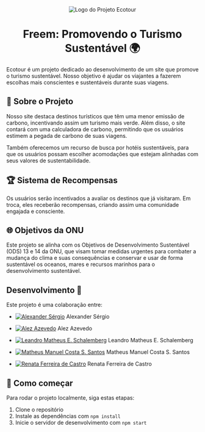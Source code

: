 <div align="center">
<img src="https://github.com/matheuscosta2/ecotour/assets/63138278/1a9b38f2-f3c3-42dd-ae3e-d7411d872f19" alt="Logo do Projeto Ecotour" />

# Freem: Promovendo o Turismo Sustentável 🌍
</div>

Ecotour é um projeto dedicado ao desenvolvimento de um site que promove o turismo sustentável. Nosso objetivo é ajudar os viajantes a fazerem escolhas mais conscientes e sustentáveis durante suas viagens.

## 📖 Sobre o Projeto

Nosso site destaca destinos turísticos que têm uma menor emissão de carbono, incentivando assim um turismo mais verde. Além disso, o site contará com uma calculadora de carbono, permitindo que os usuários estimem a pegada de carbono de suas viagens.

Também oferecemos um recurso de busca por hotéis sustentáveis, para que os usuários possam escolher acomodações que estejam alinhadas com seus valores de sustentabilidade.

## 🏆 Sistema de Recompensas

Os usuários serão incentivados a avaliar os destinos que já visitaram. Em troca, eles receberão recompensas, criando assim uma comunidade engajada e consciente.

## 🌐 Objetivos da ONU

Este projeto se alinha com os Objetivos de Desenvolvimento Sustentável (ODS) 13 e 14 da ONU, que visam tomar medidas urgentes para combater a mudança do clima e suas consequências e conservar e usar de forma sustentável os oceanos, mares e recursos marinhos para o desenvolvimento sustentável.

## Desenvolvimento 🤝

Este projeto é uma colaboração entre:

- [![Alexander Sérgio](https://github.com/Alexsander42.png?size=50)](https://github.com/Alexsander42)  Alexander Sérgio

- [![Alez Azevedo](https://github.com/alexbop2023.png?size=50)](https://github.com/alexbop2023) Alez Azevedo
 
- [![Leandro Matheus E. Schalemberg](https://github.com/schalemberg.png?size=50)](https://github.com/schalemberg) Leandro Matheus E. Schalemberg
 
- [![Matheus Manuel Costa S. Santos](https://github.com/matheuscosta2.png?size=50)](https://github.com/matheuscosta2) Matheus Manuel Costa S. Santos
 
- [![Renata Ferreira de Castro](https://github.com/renatafc.png?size=50)](https://github.com/renatafc)  Renata Ferreira de Castro


## 🚀 Como começar

Para rodar o projeto localmente, siga estas etapas:

1. Clone o repositório
2. Instale as dependências com `npm install`
3. Inicie o servidor de desenvolvimento com `npm start`

